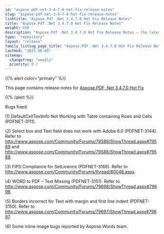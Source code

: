 ```yaml
---
id: "aspose-pdf-net-3-4-7-0-hot-fix-release-notes"
slug: "aspose-pdf-net-3-4-7-0-hot-fix-release-notes"
linktitle: "Aspose.Pdf .Net 3.4.7.0 Hot Fix Release Notes"
title: "Aspose.Pdf .Net 3.4.7.0 Hot Fix Release Notes"
weight: 690
description: "Aspose.Pdf .Net 3.4.7.0 Hot Fix Release Notes – the latest updates and fixes."
type: "repository"
layout: "release"
family_listing_page_title: "Aspose.Pdf .Net 3.4.7.0 Hot Fix Release Notes"
lastmod: "2021-06-05"
sitemap:
  changefreq: "weekly"
  priority: 0.7
---
```


{{% alert color="primary" %}}

This page contains release notes for [Aspose.PDF .Net 3.4.7.0 Hot Fix](https://releases.aspose.com/pdf/net/new-releases/aspose.pdf-.net-3.4.7.0-hot-fix/)

{{% /alert %}}

Bugs fixed:

\1) DefaultCellTextInfo Not Working with Table containing Rows and Cells (PDFNET-3111).

\2) Select box and Text field does not work with Adobe 6.0 (PDFNET-3144). Refer to <http://www.aspose.com/Community/Forums/79589/ShowThread.aspx#79589> and <http://www.aspose.com/Community/Forums/79588/ShowThread.aspx#79588>.

\3) FIPS Compliance for SetLicence (PDFNET-3166). Refer to <http://www.aspose.com/Community/Forums/thread/80048.aspx>.

\4) WORD to PDF – Text Missing (PDFNET-3151). Refer to <http://www.aspose.com/Community/Forums/79698/ShowThread.aspx#79698>.

\5) Borders incorrect for Text with margin and first line indent (PDFNET-3150). Refer to <http://www.aspose.com/Community/Forums/79697/ShowThread.aspx#79697>.

\6) Some inline image bugs reported by Aspose.Words team.
